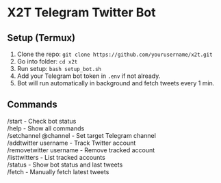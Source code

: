 # X2T Telegram Twitter Bot

## Setup (Termux)
1. Clone the repo: `git clone https://github.com/yourusername/x2t.git`
2. Go into folder: `cd x2t`
3. Run setup: `bash setup_bot.sh`
4. Add your Telegram bot token in `.env` if not already.
5. Bot will run automatically in background and fetch tweets every 1 min.

## Commands
/start - Check bot status  
/help - Show all commands  
/setchannel @channel - Set target Telegram channel  
/addtwitter username - Track Twitter account  
/removetwitter username - Remove tracked account  
/listtwitters - List tracked accounts  
/status - Show bot status and last tweets  
/fetch - Manually fetch latest tweets
